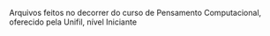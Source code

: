 Arquivos feitos no decorrer do curso de Pensamento Computacional, oferecido pela Unifil, nível Iniciante
